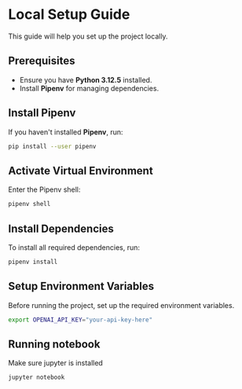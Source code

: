 
# Local Setup Guide

This guide will help you set up the project locally.

## Prerequisites

- Ensure you have **Python 3.12.5** installed.
- Install **Pipenv** for managing dependencies.

## Install Pipenv

If you haven't installed **Pipenv**, run:

```sh
pip install --user pipenv
```

## Activate Virtual Environment

Enter the Pipenv shell:

```sh
pipenv shell
```

## Install Dependencies

To install all required dependencies, run:

```sh
pipenv install
```

## Setup Environment Variables

Before running the project, set up the required environment variables.

```sh
export OPENAI_API_KEY="your-api-key-here"
```
## Running notebook

Make sure jupyter is installed
```sh 
jupyter notebook
```
